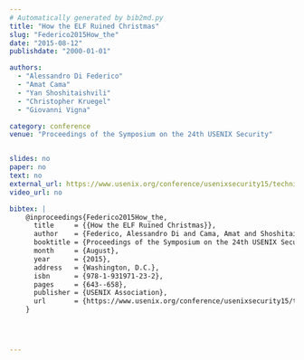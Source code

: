 ```yaml
---
# Automatically generated by bib2md.py
title: "How the ELF Ruined Christmas"
slug: "Federico2015How_the"
date: "2015-08-12"
publishdate: "2000-01-01"

authors:
  - "Alessandro Di Federico"
  - "Amat Cama"
  - "Yan Shoshitaishvili"
  - "Christopher Kruegel"
  - "Giovanni Vigna"

category: conference
venue: "Proceedings of the Symposium on the 24th USENIX Security"


slides: no
paper: no
text: no
external_url: https://www.usenix.org/conference/usenixsecurity15/technical-sessions/presentation/di-frederico
video_url: no

bibtex: |
    @inproceedings{Federico2015How_the,
      title     = {{How the ELF Ruined Christmas}},
      author    = {Federico, Alessandro Di and Cama, Amat and Shoshitaishvili, Yan and Kruegel, Christopher and Vigna, Giovanni},
      booktitle = {Proceedings of the Symposium on the 24th USENIX Security},
      month     = {August},
      year      = {2015},
      address   = {Washington, D.C.},
      isbn      = {978-1-931971-23-2},
      pages     = {643--658},
      publisher = {USENIX Association},
      url       = {https://www.usenix.org/conference/usenixsecurity15/technical-sessions/presentation/di-frederico}
    }




---
```


